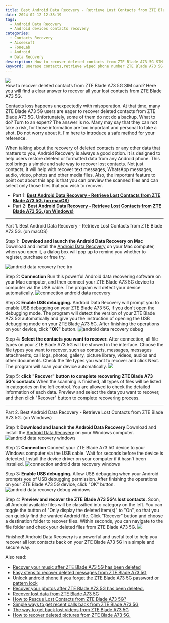 ```yaml
---
title: Best Android Data Recovery - Retrieve Lost Contacts from ZTE Blade A73 5G.
date: 2024-02-12 12:38:19
tags: 
  - Android Data Recovery
  - Android devices contacts recovery
categories: 
  - Contacts Recovery
  - Aiseesoft
  - FoneLab
  - Android
  - Data Recovery
description: How to recover deleted contacts from ZTE Blade A73 5G SIM card? Here you will find a clear answer to recover all your lost contacts from ZTE Blade A73 5G.
keyword: unerase contacts,retrieve wiped phone number ZTE Blade A73 5G,restore deleted phone number on ZTE Blade A73 5G,save erased contacts from ZTE Blade A73 5G,recover lost contacts from ZTE Blade A73 5G,ZTE Blade A73 5G contacts recovery,get back deleted contacts from ZTE Blade A73 5G android,how to retrieve deleted contacts from my ZTE Blade A73 5G,ZTE Blade A73 5G reset but recover contacts,ZTE Blade A73 5G retrieve deleted contacts,how can i get contacts back on ZTE Blade A73 5G,recover contacts from ZTE Blade A73 5G
---
```


<img src="https://img0mobiles.techidaily.com/images/best-assets/devices/zte/zte-blade-a73-5g/3.jpg" class="atpl-imgstyle"  />

<div class="atpl-content atpl-for-fonelab-android recover-contacts">

<div class="atpl-post-description-part-1">
How to recover deleted contacts from ZTE Blade A73 5G SIM card? Here you will find a clear answer to recover all your lost contacts from ZTE Blade A73 5G.
</div>




<div class="atpl-post-description-part-2">
<div class="tpl-content-sub-paragraph-normal">
    <p>
      Contacts loss happens unexpectedly with misoperation. At that time, many  ZTE Blade A73 5G users are eager to recover deleted contacts from ZTE Blade A73 5G. Unfortunately, some of them do not do a backup. What to do? Turn to an expert? The answer is no. Many may say that they can not take a risk, for those information are too important and personal to take a shot. Do not worry about it. I'm here to introduce a safe method for your reference.
    </p>
</div>


</div>

<div class="atpl-post-description-part-3">
<div class="tpl-content-sub-paragraph-content">
  <p>
    When talking about the recovery of deleted contacts or any other data that matters to you, Android Recovery is always a good option. It is designed to help users restore deleted or formatted data from any Android phone. This tool brings a simple and safe way to recover lost contacts. Not just contacts, it will help with recover text messages, WhatsApp messages, audio, video, photos and other media files. Also, the important feature to point out about this app is that you can preview the scanned files and can select only those files that you wish to recover.
  </p>
</div>
</div>


<ul>
  <li>Part 1: <strong><a href="#p1"> Best Android Data Recovery - Retrieve Lost Contacts from ZTE Blade A73 5G.  (on macOS)</a></strong></li>
  <li>Part 2: <strong><a href="#p2"> Best Android Data Recovery - Retrieve Lost Contacts from ZTE Blade A73 5G.  (on Windows)</a></strong></li>
</ul>




<!-- Part 1 -->
<a id="p1" name="p1" ></a><hr>

<div>
  <span class="atpl-step-part-style">Part 1. Best Android Data Recovery - Retrieve Lost Contacts from ZTE Blade A73 5G. (on macOS)</span>
</div>  

<span class="atpl-stepstyle-a"><span>Step 1: </span></span> <strong>Download and launch the Android Data Recovery on Mac</strong>
Download and install the <a href="https://tools.techidaily.com/aiseesoft-android-data-recovery/" target="_blank" rel="noopener">Android Data Recovery</a> on your Mac computer, when you open it, a dialog box will pop up to remind you whether to register, purchase or free try.

<img src="https://tools.techidaily.com/images/apps/aiseesoft/android-data-recovery/mac-free-try.png" class="atpl-imgstyle" alt="android data recovery free try" />

<span class="atpl-stepstyle-a"><span>Step 2: </span></span> <strong>Connection</strong>
Run this powerful Android data recovering software on your Mac computer, and then connect your ZTE Blade A73 5G device to computer via the USB cable. The program will detect your device automatically.
<img src="https://tools.techidaily.com/images/apps/aiseesoft/android-data-recovery/mac-connection-interface.jpg" class="atpl-imgstyle" alt="connection android data recovery" />

<span class="atpl-stepstyle-a"><span>Step 3: </span></span> <strong>Enable USB debugging.</strong>
Android Data Recovery will prompt you to enable USB debugging on your ZTE Blade A73 5G, if you don't open the debugging mode. The program will detect the version of your ZTE Blade A73 5G automatically and give you the instruction of opening the USB debugging mode on your ZTE Blade A73 5G. After finishing the operations on your device, click <strong>"OK"</strong> button.
<img src="https://tools.techidaily.com/images/apps/aiseesoft/android-data-recovery/mac-android-usb-debug.jpg"  class="atpl-imgstyle" alt="android data recovery debug" />

<span class="atpl-stepstyle-a"><span>Step 4: </span></span> <strong>Select the contacts you want to recover.</strong>
After connection, all file types on your ZTE Blade A73 5G will be showed in the interface. Choose the file types you want to recover, such as contacts, messages, messages attachments, call logs, photos, gallery, picture library, videos, audios and other documents. Check the file types you want to recover and click Next. The program will scan your device automatically.
<img src="https://tools.techidaily.com/images/apps/aiseesoft/android-data-recovery/mac-choose-type-contacts.jpg" class="atpl-imgstyle"  />

<span class="atpl-stepstyle-a"><span>Step 5: </span></span> <strong>click "Recover" button to  complete recovering ZTE Blade A73 5G's contacts</strong>
When the scanning is finished, all types of files will be listed in categories on the left control. You are allowed to check the detailed information of each data. Preview and select the data you want to recover, and then click "Recover" button to complete recovering process.


<a id="p2" name="p2"></a><hr>

<!-- Part 2 -->
<div>
  <span class="atpl-step-part-style">Part 2. Best Android Data Recovery - Retrieve Lost Contacts from ZTE Blade A73 5G. (on Windows)</span>
</div>

<span class="atpl-stepstyle-a"><span>Step 1: </span></span> <strong>Download and launch the Android Data Recovery</strong>
Download and install the <a href="https://tools.techidaily.com/aiseesoft-android-data-recovery/" target="_blank" rel="noopener">Android Data Recovery</a> on your Windows computer.
<img src="https://tools.techidaily.com/images/apps/aiseesoft/android-data-recovery/win-start-interface.png"  class="atpl-imgstyle" alt="android data recovery windows" />

<span class="atpl-stepstyle-a"><span>Step 2: </span></span> <strong>Connection</strong>
Connect your ZTE Blade A73 5G device to your Windows computer via the USB cable. Wait for seconds before the device is detected. Install the device driver on your computer if it hasn't been installed.
<img src="https://tools.techidaily.com/images/apps/aiseesoft/android-data-recovery/win-connection-interface.png" class="atpl-imgstyle" alt="connection android data recovery windows" />

<span class="atpl-stepstyle-a"><span>Step 3: </span></span> <strong>Enable USB debugging.</strong>
Allow USB debugging when your Android prompts you of USB debugging permission. After finishing the operations on your ZTE Blade A73 5G device, click "OK" button.
<img src="https://tools.techidaily.com/images/apps/aiseesoft/android-data-recovery/win-android-usb-debug.png" class="atpl-imgstyle" alt="android data recovery debug windows" />

<span class="atpl-stepstyle-a"><span>Step 4: </span></span> <strong>Preview and recover the ZTE Blade A73 5G's lost contacts.</strong>
Soon, all Android available files will be classified into category on the left. You can toggle the button of "Only display the deleted item(s)" to "On", so that you can quickly find the wanted Android file. Click "Recover" button and choose a destination folder to recover files. Within seconds, you can navigate to the file folder and check your deleted files from ZTE Blade A73 5G.
<img src="https://tools.techidaily.com/images/apps/aiseesoft/android-data-recovery/win-recover-contacts.jpg" class="atpl-imgstyle"  />

<div class="atpl-post-description-part-4">
<div class="tpl-content-sub-paragraph-normal">
  <p>
    Finished! Android Data Recovery is a powerful and useful tool to help you recover all lost contacts back on your ZTE Blade A73 5G in a simple and secure way.
  </p>
</div>
</div>

<ins class="adsbygoogle"
     style="display:block"
     data-ad-client="ca-pub-7571918770474297"
     data-ad-slot="8358498916"
     data-ad-format="auto"
     data-full-width-responsive="true"></ins>

<span class="atpl-alsoreadstyle">Also read:</span>
<div><ul>
<li><a href="/recover-your-music-after-zte-blade-a73-5g-has-been-deleted-by-fonelab-android-recover-music/" target="_blank" rel="noopener"><u>Recover your music after ZTE Blade A73 5G has been deleted</u></a></li>
<li><a href="/easy-steps-to-recover-deleted-messages-from-zte-blade-a73-5g-by-fonelab-android-recover-messages/" target="_blank" rel="noopener"><u>Easy steps to recover deleted messages from ZTE Blade A73 5G</u></a></li>
<li><a href="/unlock-android-phone-if-you-forget-the-zte-blade-a73-5g-password-or-pattern-lock-by-drfone-android-unlock-android-unlock/" target="_blank" rel="noopener"><u>Unlock android phone if you forget the ZTE Blade A73 5G password or pattern lock</u></a></li>
<li><a href="/recover-your-photos-after-zte-blade-a73-5g-has-been-deleted-by-fonelab-android-recover-photos/" target="_blank" rel="noopener"><u>Recover your photos after ZTE Blade A73 5G has been deleted.</u></a></li>
<li><a href="/recover-lost-data-from-zte-blade-a73-5g-by-fonelab-android-recover-data/" target="_blank" rel="noopener"><u>Recover lost data from ZTE Blade A73 5G</u></a></li>
<li><a href="/how-to-rescue-lost-contacts-from-zte-blade-a73-5g-by-fonelab-android-recover-contacts/" target="_blank" rel="noopener"><u>How to Rescue Lost Contacts from ZTE Blade A73 5G?</u></a></li>
<li><a href="/simple-ways-to-get-recent-calls-back-from-zte-blade-a73-5g-by-fonelab-android-recover-call-logs/" target="_blank" rel="noopener"><u>Simple ways to get recent calls back from ZTE Blade A73 5G</u></a></li>
<li><a href="/the-way-to-get-back-lost-videos-from-zte-blade-a73-5g-by-fonelab-android-recover-video/" target="_blank" rel="noopener"><u>The way to get back lost videos from ZTE Blade A73 5G</u></a></li>
<li><a href="/how-to-recover-deleted-pictures-from-zte-blade-a73-5g-by-fonelab-android-recover-pictures/" target="_blank" rel="noopener"><u>How to recover deleted pictures from ZTE Blade A73 5G.</u></a></li>
</ul></div>

</div>
